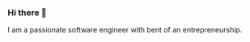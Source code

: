 ### Hi there 👋
I am a passionate software engineer with bent of an entrepreneurship.

<!--
**mhdhassan99/mhdhassan99** is a ✨ _special_ ✨ repository because its `README.md` (this file) appears on your GitHub profile.

[(https://github-readme-stats.vercel.app/api?username=mhdhassan99)](https://github.com/mhdhassan99/github-readme-stats)

(https://github-readme-stats.vercel.app/api?username=mhdhassan99&show_icons=true&theme=radical)

[![Top Langs](https://github-readme-stats.vercel.app/api/top-langs/?username=mhdhassan99&langs_count=5)](https://github.com/mhdhassan99/github-readme-stats)

Here are some ideas to get you started:

- 🔭 I’m currently working on ...
- 🌱 I’m currently learning ...
- 👯 I’m looking to collaborate on ...
- 🤔 I’m looking for help with ...
- 💬 Ask me about ...
- 📫 How to reach me: ...
- 😄 Pronouns: ...
- ⚡ Fun fact: ...
-->
